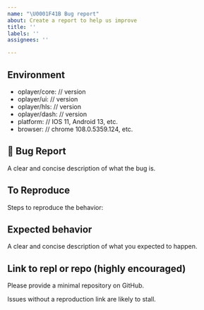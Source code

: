 ```yaml
---
name: "\U0001F41B Bug report"
about: Create a report to help us improve
title: ''
labels: ''
assignees: ''

---
```


## Environment

- oplayer/core:   // version
- oplayer/ui:       // version
- oplayer/hls:    // version
- oplayer/dash:    // version
- platform:          // IOS 11, Android 13, etc.
- browser:           // chrome 108.0.5359.124, etc.

## 🐛 Bug Report

A clear and concise description of what the bug is.

## To Reproduce

Steps to reproduce the behavior:

## Expected behavior

A clear and concise description of what you expected to happen.

## Link to repl or repo (highly encouraged)

Please provide a minimal repository on GitHub.

Issues without a reproduction link are likely to stall.
